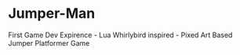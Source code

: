 # Jumper-Man
First Game Dev Expirence - Lua Whirlybird inspired - Pixed Art Based Jumper Platformer Game
